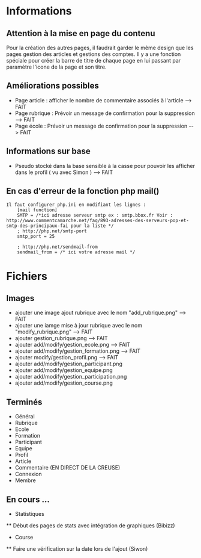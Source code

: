 # Informations

## Attention à la mise en page du contenu

Pour la création des autres pages, il faudrait garder le même design que les pages gestion des articles et gestions des comptes.
Il y a une fonction spéciale pour créer la barre de titre de chaque page en lui passant par paramètre l'icone de la page et son titre.

## Améliorations possibles

* Page article : afficher le nombre de commentaire associés à l'article --> FAIT
* Page rubrique : Prévoir un message de confirmation pour la suppression --> FAIT
* Page école : Prévoir un message de confirmation pour la suppression --> FAIT
	
## Informations sur base

* Pseudo stocké dans la base sensible à la casse pour pouvoir les afficher dans le profil ( vu avec Simon ) --> FAIT
	
## En cas d'erreur de la fonction php mail()

	Il faut configurer php.ini en modifiant les lignes :
		[mail function]
		SMTP = /*ici adresse serveur smtp ex : smtp.bbox.fr Voir : http://www.commentcamarche.net/faq/893-adresses-des-serveurs-pop-et-smtp-des-principaux-fai pour la liste */
		; http://php.net/smtp-port
		smtp_port = 25

		; http://php.net/sendmail-from
		sendmail_from = /* ici votre adresse mail */


# Fichiers

## Images

* ajouter une image ajout rubrique avec le nom "add_rubrique.png" --> FAIT
* ajouter une iamge mise à jour rubrique avec le nom "modify_rubrique.png" --> FAIT
* ajouter gestion_rubrique.png --> FAIT
* ajouter add/modify/gestion_ecole.png --> FAIT
* ajouter add/modify/gestion_formation.png --> FAIT
* ajouter modify/gestion_profil.png --> FAIT
* ajouter add/modify/gestion_participant.png
* ajouter add/modify/gestion_equipe.png
* ajouter add/modify/gestion_participation.png
* ajouter add/modify/gestion_course.png

## Terminés

* Général
* Rubrique
* Ecole
* Formation
* Participant
* Equipe
* Profil
* Article
* Commentaire (EN DIRECT DE LA CREUSE)
* Connexion
* Membre

## En cours ...

* Statistiques

** Début des pages de stats avec intégration de graphiques (Bibizz)

* Course

** Faire une vérification sur la date lors de l'ajout (Siwon)
